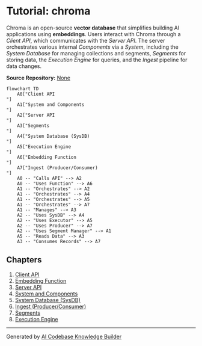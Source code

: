# Tutorial: chroma

Chroma is an open-source **vector database** that simplifies building AI applications using **embeddings**.
Users interact with Chroma through a *Client API*, which communicates with the *Server API*.
The server orchestrates various internal *Components* via a *System*, including the *System Database* for managing collections and segments, *Segments* for storing data, the *Execution Engine* for queries, and the *Ingest* pipeline for data changes.


**Source Repository:** [None](None)

```mermaid
flowchart TD
    A0["Client API
"]
    A1["System and Components
"]
    A2["Server API
"]
    A3["Segments
"]
    A4["System Database (SysDB)
"]
    A5["Execution Engine
"]
    A6["Embedding Function
"]
    A7["Ingest (Producer/Consumer)
"]
    A0 -- "Calls API" --> A2
    A0 -- "Uses Function" --> A6
    A1 -- "Orchestrates" --> A2
    A1 -- "Orchestrates" --> A4
    A1 -- "Orchestrates" --> A5
    A1 -- "Orchestrates" --> A7
    A1 -- "Manages" --> A3
    A2 -- "Uses SysDB" --> A4
    A2 -- "Uses Executor" --> A5
    A2 -- "Uses Producer" --> A7
    A2 -- "Uses Segment Manager" --> A1
    A5 -- "Reads Data" --> A3
    A3 -- "Consumes Records" --> A7
```

## Chapters

1. [Client API
](01_client_api_.md)
2. [Embedding Function
](02_embedding_function_.md)
3. [Server API
](03_server_api_.md)
4. [System and Components
](04_system_and_components_.md)
5. [System Database (SysDB)
](05_system_database__sysdb__.md)
6. [Ingest (Producer/Consumer)
](06_ingest__producer_consumer__.md)
7. [Segments
](07_segments_.md)
8. [Execution Engine
](08_execution_engine_.md)


---

Generated by [AI Codebase Knowledge Builder](https://github.com/The-Pocket/Tutorial-Codebase-Knowledge)